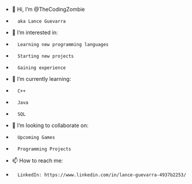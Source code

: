 - 👋 Hi, I’m @TheCodingZombie
-       aka Lance Guevarra
- 👀 I’m interested in:
-       Learning new programming languages
-       Starting new projects
-       Gaining experience
- 🌱 I’m currently learning:
-       C++
-       Java
-       SQL
- 💞️ I’m looking to collaborate on:
-       Upcoming Games
-       Programming Projects
- 📫 How to reach me:
-       LinkedIn: https://www.linkedin.com/in/lance-guevarra-4937b2253/
